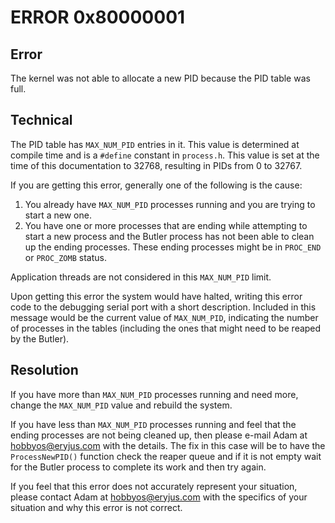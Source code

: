 # ERROR 0x80000001

## Error

The kernel was not able to allocate a new PID because the PID table was full.


## Technical

The PID table has `MAX_NUM_PID` entries in it.  This value is determined at compile time and is a `#define` constant in `process.h`.  This value is set at the time of this documentation to 32768, resulting in PIDs from 0 to 32767.

If you are getting this error, generally one of the following is the cause:

1. You already have `MAX_NUM_PID` processes running and you are trying to start a new one.
1. You have one or more processes that are ending while attempting to start a new process and the Butler process has not been able to clean up the ending processes.  These ending processes might be in `PROC_END` or `PROC_ZOMB` status.

Application threads are not considered in this `MAX_NUM_PID` limit.

Upon getting this error the system would have halted, writing this error code to the debugging serial port with a short description.  Included in this message would be the current value of `MAX_NUM_PID`, indicating the number of processes in the tables (including the ones that might need to be reaped by the Butler).


## Resolution

If you have more than `MAX_NUM_PID` processes running and need more, change the `MAX_NUM_PID` value and rebuild the system.

If you have less than `MAX_NUM_PID` processes running and feel that the ending processes are not being cleaned up, then please e-mail Adam at hobbyos@eryjus.com with the details.  The fix in this case will be to have the `ProcessNewPID()` function check the reaper queue and if it is not empty wait for the Butler process to complete its work and then try again.

If you feel that this error does not accurately represent your situation, please contact Adam at hobbyos@eryjus.com with the specifics of your situation and why this error is not correct.
